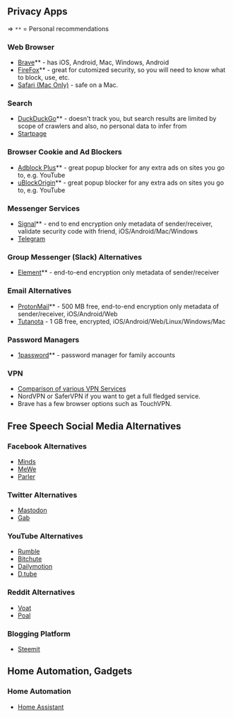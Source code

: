 ## Privacy Apps

=> `**` = Personal recommendations

### Web Browser
- [Brave](https://brave.com/)** - has iOS, Android, Mac, Windows, Android
- [FireFox](https://www.mozilla.org/en-US/firefox/new/)** - great for cutomized security, so you will need to know what to block, use, etc.
- [Safari (Mac Only)](https://www.apple.com/safari/) - safe on a Mac.

### Search
- [DuckDuckGo](https://duckduckgo.com/)** - doesn't track you, but search results are limited by scope of crawlers and also, no personal data to infer from
- [Startpage](https://www.startpage.com/)

### Browser Cookie and Ad Blockers
- [Adblock Plus](https://adblockplus.org/)** - great popup blocker for any extra ads on sites you go to, e.g. YouTube
- [uBlockOrigin](https://ublockorigin.com/)** - great popup blocker for any extra ads on sites you go to, e.g. YouTube

### Messenger Services
- [Signal](https://www.signal.org/)** - end to end encryption only metadata of sender/receiver, validate security code with friend, iOS/Android/Mac/Windows
- [Telegram](https://telegram.org/)

### Group Messenger (Slack) Alternatives
- [Element](https://element.io/)** - end-to-end encryption only metadata of sender/receiver

### Email Alternatives
- [ProtonMail](https://protonmail.com/)** - 500 MB free, end-to-end encryption only metadata of sender/receiver, iOS/Android/Web
- [Tutanota](https://tutanota.com/) - 1 GB free, encrypted, iOS/Android/Web/Linux/Windows/Mac

### Password Managers
- [1password](https://1password.com/)** - password manager for family accounts

### VPN
- [Comparison of various VPN Services](https://www.safetydetectives.com/best-vpns/)
- NordVPN or SaferVPN if you want to get a full fledged service.
- Brave has a few browser options such as TouchVPN.

## Free Speech Social Media Alternatives

### Facebook Alternatives
- [Minds](https://www.minds.com/)
- [MeWe](https://mewe.com/)
- [Parler](https://parler.com/)

### Twitter Alternatives
- [Mastodon](https://mastodon.online/about)
- [Gab](https://gab.com/)

### YouTube Alternatives
- [Rumble](https://rumble.com/)
- [Bitchute](https://www.bitchute.com/)
- [Dailymotion](https://www.dailymotion.com/us)
- [D.tube](https://d.tube/)

### Reddit Alternatives
- [Voat](https://voat.co/)
- [Poal](https://poal.co/all/new)

### Blogging Platform
- [Steemit](https://steemit.com/)


## Home Automation, Gadgets

### Home Automation
- [Home Assistant](https://www.home-assistant.io/)
